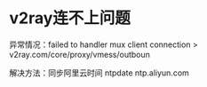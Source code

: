 # v2ray连不上问题

异常情况：failed to handler mux client connection > v2ray.com/core/proxy/vmess/outboun

解决方法：同步阿里云时间 ntpdate ntp.aliyun.com